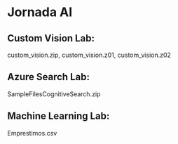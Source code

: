 # Jornada AI

## Custom Vision Lab:
custom_vision.zip,
custom_vision.z01,
custom_vision.z02

## Azure Search Lab:
SampleFilesCognitiveSearch.zip

## Machine Learning Lab:
Emprestimos.csv

